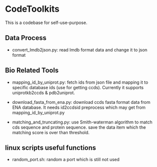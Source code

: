 # CodeToolkits

This is a codebase for self-use-purpose.

## Data Process
- convert_lmdb2json.py: read lmdb format data and change it to json format

## Bio Related Tools
- mapping_id_by_uniprot.py: fetch ids from json file and mapping it to specific database ids (use for getting ccds). Currently it supports uniprotkb2ccds & pdb2uniprot.

- download_fasta_from_ena.py: download ccds fasta format data from ENA database. It needs id2ccdsid preprocess which may get from mapping_id_by_uniprot.py

- matching_and_truncating.py: use Smith-waterman algorithm to match cds sequence and protein sequence. save the data item which the matching score is over than threshold.   

## linux scripts useful functions
- random_port.sh: random a port which is still not used